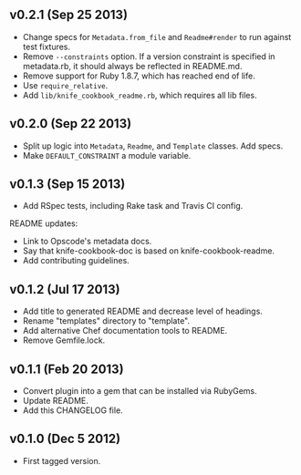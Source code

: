 v0.2.1 (Sep 25 2013)
--------------------

* Change specs for `Metadata.from_file` and `Readme#render` to run against test
  fixtures.
* Remove `--constraints` option. If a version constraint is specified in
  metadata.rb, it should always be reflected in README.md.
* Remove support for Ruby 1.8.7, which has reached end of life.
* Use `require_relative`.
* Add `lib/knife_cookbook_readme.rb`, which requires all lib files.

v0.2.0 (Sep 22 2013)
--------------------

* Split up logic into `Metadata`, `Readme`, and `Template` classes. Add specs.
* Make `DEFAULT_CONSTRAINT` a module variable.

v0.1.3 (Sep 15 2013)
--------------------

* Add RSpec tests, including Rake task and Travis CI config.

README updates:

* Link to Opscode's metadata docs.
* Say that knife-cookbook-doc is based on knife-cookbook-readme.
* Add contributing guidelines.

v0.1.2 (Jul 17 2013)
--------------------

* Add title to generated README and decrease level of headings.
* Rename "templates" directory to "template".
* Add alternative Chef documentation tools to README.
* Remove Gemfile.lock.

v0.1.1 (Feb 20 2013)
--------------------

* Convert plugin into a gem that can be installed via RubyGems.
* Update README.
* Add this CHANGELOG file.

v0.1.0 (Dec 5 2012)
-------------------

* First tagged version.
